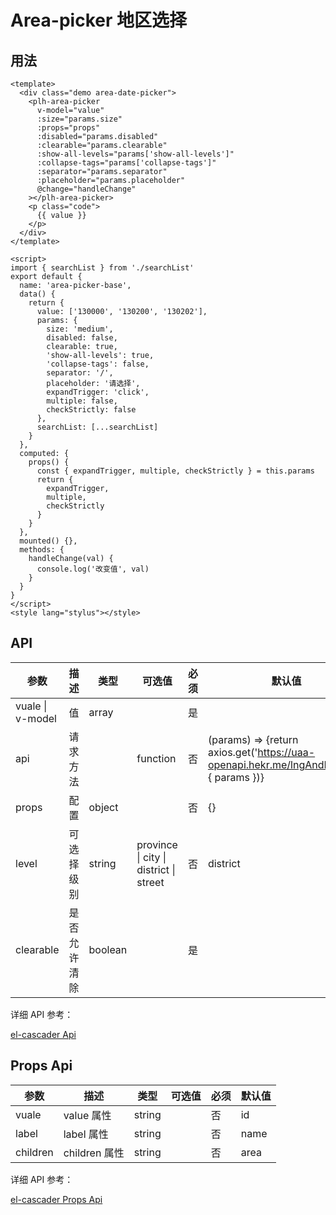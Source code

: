 # Area-picker 地区选择

## 用法

<area-picker-base></area-picker-base>

```vue
<template>
  <div class="demo area-date-picker">
    <plh-area-picker
      v-model="value"
      :size="params.size"
      :props="props"
      :disabled="params.disabled"
      :clearable="params.clearable"
      :show-all-levels="params['show-all-levels']"
      :collapse-tags="params['collapse-tags']"
      :separator="params.separator"
      :placeholder="params.placeholder"
      @change="handleChange"
    ></plh-area-picker>
    <p class="code">
      {{ value }}
    </p>
  </div>
</template>

<script>
import { searchList } from './searchList'
export default {
  name: 'area-picker-base',
  data() {
    return {
      value: ['130000', '130200', '130202'],
      params: {
        size: 'medium',
        disabled: false,
        clearable: true,
        'show-all-levels': true,
        'collapse-tags': false,
        separator: '/',
        placeholder: '请选择',
        expandTrigger: 'click',
        multiple: false,
        checkStrictly: false
      },
      searchList: [...searchList]
    }
  },
  computed: {
    props() {
      const { expandTrigger, multiple, checkStrictly } = this.params
      return {
        expandTrigger,
        multiple,
        checkStrictly
      }
    }
  },
  mounted() {},
  methods: {
    handleChange(val) {
      console.log('改变值', val)
    }
  }
}
</script>
<style lang="stylus"></style>
```

## API

| 参数             | 描述         | 类型    | 可选值                                 | 必须 | 默认值                                                                                  |
| ---------------- | ------------ | ------- | -------------------------------------- | ---- | --------------------------------------------------------------------------------------- |
| vuale \| v-model | 值           | array   |                                        | 是   |                                                                                         |
| api              | 请求方法     |         | function                               | 否   | (params) => {return axios.get('https://uaa-openapi.hekr.me/lngAndLat/sub', { params })} |
| props            | 配置         | object  |                                        | 否   | {}                                                                                      |
| level            | 可选择级别   | string  | province \| city \| district \| street | 否   | district                                                                                |
| clearable        | 是否允许清除 | boolean |                                        | 是   |                                                                                         |

详细 API 参考：

[el-cascader Api](https://element.eleme.cn/#/zh-CN/component/cascader#cascader-attributes)

## Props Api

| 参数     | 描述          | 类型   | 可选值 | 必须 | 默认值 |
| -------- | ------------- | ------ | ------ | ---- | ------ |
| vuale    | value 属性    | string |        | 否   | id     |
| label    | label 属性    | string |        | 否   | name   |
| children | children 属性 | string |        | 否   | area   |

详细 API 参考：

[el-cascader Props Api](https://element.eleme.cn/#/zh-CN/component/cascader#props)
